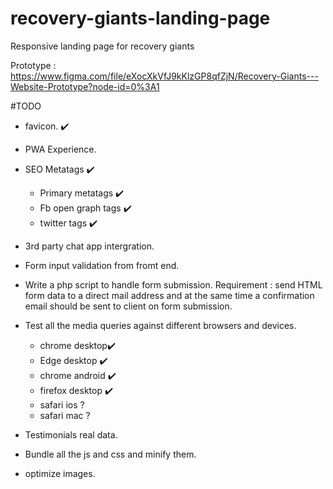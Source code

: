 # recovery-giants-landing-page

Responsive landing page for recovery giants

Prototype : https://www.figma.com/file/eXocXkVfJ9kKlzGP8qfZjN/Recovery-Giants---Website-Prototype?node-id=0%3A1

#TODO

- favicon. ✔️
- PWA Experience.
- SEO Metatags ✔️

  - Primary metatags ✔️
  - Fb open graph tags ✔️
  - twitter tags ✔️

- 3rd party chat app intergration.
- Form input validation from fromt end.
- Write a php script to handle form submission.
  Requirement : send HTML form data to a direct mail address and at the same time a confirmation email should be sent to client on form submission.

- Test all the media queries against different browsers and devices.

  - chrome desktop✔️
  - Edge desktop ✔️
  - chrome android ✔️
  - firefox desktop ✔️
  - safari ios ?
  - safari mac ?

- Testimonials real data.
- Bundle all the js and css and minify them.
- optimize images.
